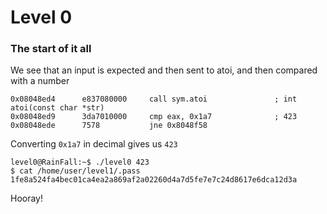 # Level 0
### The start of it all

We see that an input is expected and then sent to atoi, and then compared with a number
```
0x08048ed4      e837080000     call sym.atoi               ; int atoi(const char *str)
0x08048ed9      3da7010000     cmp eax, 0x1a7              ; 423
0x08048ede      7578           jne 0x8048f58
```

Converting `0x1a7` in decimal gives us `423`

```
level0@RainFall:~$ ./level0 423
$ cat /home/user/level1/.pass
1fe8a524fa4bec01ca4ea2a869af2a02260d4a7d5fe7e7c24d8617e6dca12d3a
```
Hooray!
